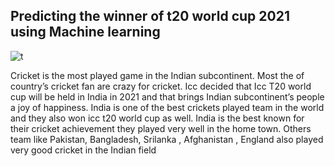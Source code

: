 
## Predicting the winner of t20 world cup 2021  using Machine learning   


![t](https://github.com/sftSalman/ML_Projcet/assets/33355278/3d8a6ebf-184f-4bee-ab62-fdd2acd5fb3b)

Cricket is the most played game in the Indian subcontinent. Most the of country’s cricket fan are crazy for cricket. Icc decided that Icc T20 world cup will be held in India in 2021 and that brings Indian subcontinent’s people a joy of happiness. India is one of the best crickets played team in the world and they also won icc t20 world cup as well. India is the best known for their cricket achievement they played very well in the home town. Others team like Pakistan, Bangladesh, Srilanka , Afghanistan , England also played very good cricket in the Indian field 









